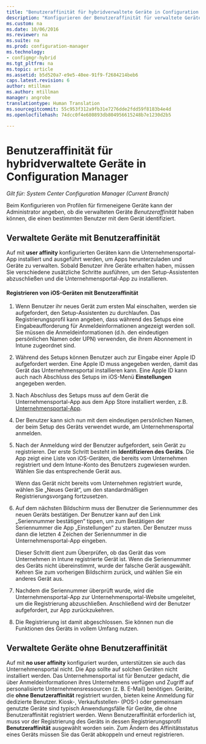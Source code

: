 ```yaml
---
title: "Benutzeraffinität für hybridverwaltete Geräte in Configuration Manager | Microsoft-Dokumentation"
description: "Konfigurieren der Benutzeraffinität für verwaltete Geräte in Configuration Manager."
ms.custom: na
ms.date: 10/06/2016
ms.reviewer: na
ms.suite: na
ms.prod: configuration-manager
ms.technology:
- configmgr-hybrid
ms.tgt_pltfrm: na
ms.topic: article
ms.assetid: b5d520a7-e9e5-40ee-91f9-f2684214beb6
caps.latest.revision: 6
author: mtillman
ms.author: mtillman
manager: angrobe
translationtype: Human Translation
ms.sourcegitcommit: 55c953f312a9fb31e7276dde2fdd59f8183b4e4d
ms.openlocfilehash: 74dcc0f4e680893db804956615248b7e1230d2b5

---
```

# <a name="user-affinity-for-hybrid-managed-devices-in-configuration-manager"></a>Benutzeraffinität für hybridverwaltete Geräte in Configuration Manager

*Gilt für: System Center Configuration Manager (Current Branch)*

Beim Konfigurieren von Profilen für firmeneigene Geräte kann der Administrator angeben, ob die verwalteten Geräte *Benutzeraffinität* haben können, die einen bestimmten Benutzer mit dem Gerät identifiziert.  

##  <a name="a-namebkmkioscpa-managed-devices-with-user-affinity"></a><a name="BKMK_iOSCP"></a> Verwaltete Geräte mit Benutzeraffinität  
 Auf mit **user affinity** konfigurierten Geräten kann die Unternehmensportal-App installiert und ausgeführt werden, um Apps herunterzuladen und Geräte zu verwalten. Sobald Benutzer ihre Geräte erhalten haben, müssen Sie verschiedene zusätzliche Schritte ausführen, um den Setup-Assistenten abzuschließen und die Unternehmensportal-App zu installieren.  

#### <a name="how-to-enroll-ios-devices-with-user-affinity"></a>Registrieren von iOS-Geräten mit Benutzeraffinität  

1.  Wenn Benutzer ihr neues Gerät zum ersten Mal einschalten, werden sie aufgefordert, den Setup-Assistenten zu durchlaufen. Das Registrierungsprofil kann angeben, dass während des Setups eine Eingabeaufforderung für Anmeldeinformationen angezeigt werden soll. Sie müssen die Anmeldeinformationen (d.h. den eindeutigen persönlichen Namen oder UPN) verwenden, die ihrem Abonnement in Intune zugeordnet sind.  

2.  Während des Setups können Benutzer auch zur Eingabe einer Apple ID aufgefordert werden. Eine Apple ID muss angegeben werden, damit das Gerät das Unternehmensportal installieren kann. Eine Apple ID kann auch nach Abschluss des Setups im iOS-Menü **Einstellungen** angegeben werden.  

3.  Nach Abschluss des Setups muss auf dem Gerät die Unternehmensportal-App aus dem App Store installiert werden, z.B. [Unternehmensportal-App](https://itunes.apple.com/us/app/id719171358).  

4.  Der Benutzer kann sich nun mit dem eindeutigen persönlichen Namen, der beim Setup des Geräts verwendet wurde, am Unternehmensportal anmelden.  

5.  Nach der Anmeldung wird der Benutzer aufgefordert, sein Gerät zu registrieren. Der erste Schritt besteht im **Identifizieren des Geräts**. Die App zeigt eine Liste von iOS-Geräten, die bereits vom Unternehmen registriert und dem Intune-Konto des Benutzers zugewiesen wurden. Wählen Sie das entsprechende Gerät aus.  

     Wenn das Gerät nicht bereits vom Unternehmen registriert wurde, wählen Sie „Neues Gerät“, um den standardmäßigen Registrierungsvorgang fortzusetzen.  

6.  Auf dem nächsten Bildschirm muss der Benutzer die Seriennummer des neuen Geräts bestätigen. Der Benutzer kann auf den Link „Seriennummer bestätigen“ tippen, um zum Bestätigen der Seriennummer die App „Einstellungen“ zu starten. Der Benutzer muss dann die letzten 4 Zeichen der Seriennummer in die Unternehmensportal-App eingeben.  

     Dieser Schritt dient zum Überprüfen, ob das Gerät das vom Unternehmen in Intune registrierte Gerät ist. Wenn die Seriennummer des Geräts nicht übereinstimmt, wurde der falsche Gerät ausgewählt. Kehren Sie zum vorherigen Bildschirm zurück, und wählen Sie ein anderes Gerät aus.  

7.  Nachdem die Seriennummer überprüft wurde, wird die Unternehmensportal-App zur Unternehmensportal-Website umgeleitet, um die Registrierung abzuschließen. Anschließend wird der Benutzer aufgefordert, zur App zurückzukehren.  

8.  Die Registrierung ist damit abgeschlossen. Sie können nun die Funktionen des Geräts in vollem Umfang nutzen.  

##  <a name="a-namebkmknouaa-managed-devices-without-user-affinity"></a><a name="BKMK_noUA"></a> Verwaltete Geräte ohne Benutzeraffinität  
 Auf mit **no user affinity** konfiguriert wurden, unterstützen sie auch das Unternehmensportal nicht. Die App sollte auf solchen Geräten nicht installiert werden. Das Unternehmensportal ist für Benutzer gedacht, die über Anmeldeinformationen ihres Unternehmens verfügen und Zugriff auf personalisierte Unternehmensressourcen (z. B. E-Mail) benötigen. Geräte, die **ohne Benutzeraffinität** registriert wurden, bieten keine Anmeldung für dedizierte Benutzer. Kiosk-, Verkaufsstellen- (POS-) oder gemeinsam genutzte Geräte sind typisch Anwendungsfälle für Geräte, die ohne Benutzeraffinität registriert werden. Wenn Benutzeraffinität erforderlich ist, muss vor der Registrierung des Geräts in dessen Registrierungsprofil **Benutzeraffinität** ausgewählt worden sein. Zum Ändern des Affinitätsstatus eines Geräts müssen Sie das Gerät abkoppeln und erneut registrieren.



<!--HONumber=Dec16_HO3-->


